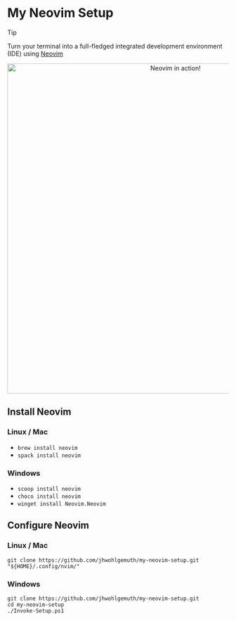 My Neovim Setup
===============
> [!TIP]
> Turn your terminal into a full-fledged integrated development environment (IDE) using [Neovim](https://neovim.io/)

<div align="center">
    <a href="https://gyazo.com/57ccdc67266ee53eb6911a3a9b75be58"><img id="screenshot" alt="Neovim in action!" src="https://i.gyazo.com/57ccdc67266ee53eb6911a3a9b75be58.gif" width="750"/></a>
</div>

Install Neovim
--------------
### Linux / Mac
- `brew install neovim`
- `spack install neovim`
### Windows
- `scoop install neovim`
- `choco install neovim`
- `winget install Neovim.Neovim`

Configure Neovim
----------------
### Linux / Mac
```shell
git clone https://github.com/jhwohlgemuth/my-neovim-setup.git "${HOME}/.config/nvim/"
```

### Windows
```shell
git clone https://github.com/jhwohlgemuth/my-neovim-setup.git
cd my-neovim-setup
./Invoke-Setup.ps1
```